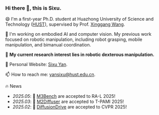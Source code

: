 ### Hi there 👋, this is Sixu.

😄 I'm a first-year Ph.D. student at Huazhong University of Science and Technology ([HUST](https://www.hust.edu.cn/)), supervised by Prof. [Xinggang Wang](https://xwcv.github.io/).

🔭 I'm working on embodied AI and computer vision. My previous work focused on robotic manipulation, including robot grasping, mobile manipulation, and bimanual coordination. 

🌱 **My current research interest lies in robotic dexterous manipulation.**

📄 Personal Website: [Sixu Yan](https://sixuyan.github.io/).

📫 How to reach me: yansixu@hust.edu.cn. 

🔥 News
- *2025.05*: 🎉 [M3Bench](https://zeyuzhang.com/papers/m3bench/) are accepted to RA-L 2025!
- *2025.03*: 🎉 [M2Diffuser](https://m2diffuser.github.io/) are accepted to T-PAMI 2025!
- *2025.02*: 🎉 [DiffusionDrive](https://github.com/hustvl/DiffusionDrive) are accepted to CVPR 2025!

<!--
**sixu-yan/sixu-yan** is a ✨ _special_ ✨ repository because its `README.md` (this file) appears on your GitHub profile.

Here are some ideas to get you started:

- 🔭 I’m currently working on ...
- 🌱 I’m currently learning ...
- 👯 I’m looking to collaborate on ...
- 🤔 I’m looking for help with ...
- 💬 Ask me about ...
- 📫 How to reach me: ...
- 😄 Pronouns: ...
- ⚡ Fun fact: ...
-->
